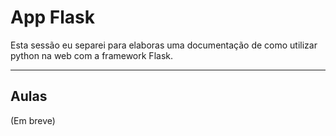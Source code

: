 # App Flask

Esta sessão eu separei para elaboras uma documentação de como utilizar python na web com a framework Flask.

---

## Aulas

(Em breve)